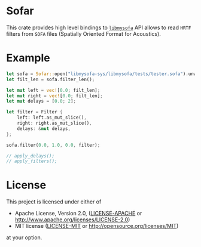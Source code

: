 # Sofar
This crate provides high level bindings to [`libmysofa`](https://github.com/hoene/libmysofa)
API allows to read `HRTF` filters from `SOFA` files (Spatially Oriented Format
for Acoustics).

# Example

```rust
let sofa = Sofar::open("libmysofa-sys/libmysofa/tests/tester.sofa").unwrap();
let filt_len = sofa.filter_len();

let mut left = vec![0.0; filt_len];
let mut right = vec![0.0; filt_len];
let mut delays = [0.0; 2];

let filter = Filter {
    left: left.as_mut_slice(),
    right: right.as_mut_slice(),
    delays: &mut delays,
};

sofa.filter(0.0, 1.0, 0.0, filter);

// apply_delays();
// apply_filters();
```

# License

This project is licensed under either of

 * Apache License, Version 2.0, ([LICENSE-APACHE](LICENSE-APACHE) or
   http://www.apache.org/licenses/LICENSE-2.0)
 * MIT license ([LICENSE-MIT](LICENSE-MIT) or
   http://opensource.org/licenses/MIT)

at your option.
